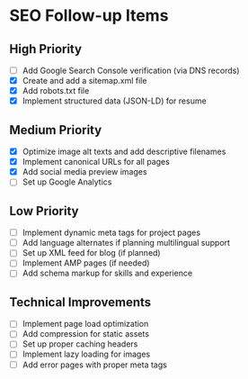 # SEO Follow-up Items

## High Priority

- [ ] Add Google Search Console verification (via DNS records)
- [x] Create and add a sitemap.xml file
- [x] Add robots.txt file
- [x] Implement structured data (JSON-LD) for resume

## Medium Priority

- [x] Optimize image alt texts and add descriptive filenames
- [x] Implement canonical URLs for all pages
- [x] Add social media preview images
- [ ] Set up Google Analytics

## Low Priority

- [ ] Implement dynamic meta tags for project pages
- [ ] Add language alternates if planning multilingual support
- [ ] Set up XML feed for blog (if planned)
- [ ] Implement AMP pages (if needed)
- [ ] Add schema markup for skills and experience

## Technical Improvements

- [ ] Implement page load optimization
- [ ] Add compression for static assets
- [ ] Set up proper caching headers
- [ ] Implement lazy loading for images
- [ ] Add error pages with proper meta tags
